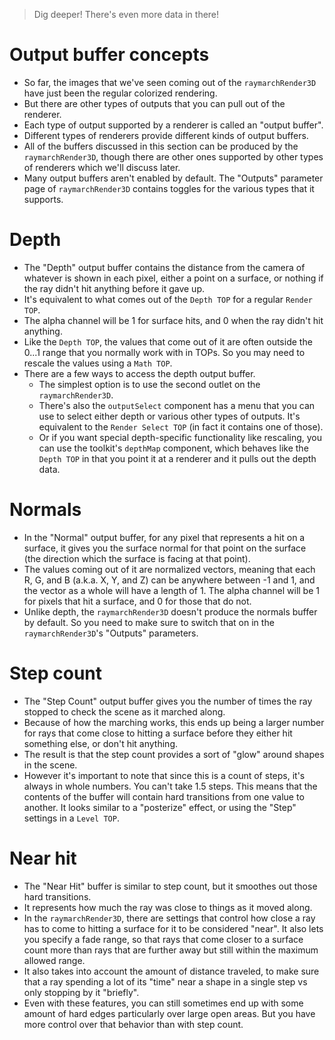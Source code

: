 > Dig deeper! There's even more data in there!

# Output buffer concepts

- So far, the images that we've seen coming out of the `raymarchRender3D` have just been the regular colorized rendering.
- But there are other types of outputs that you can pull out of the renderer.
- Each type of output supported by a renderer is called an "output buffer".
- Different types of renderers provide different kinds of output buffers.
- All of the buffers discussed in this section can be produced by the `raymarchRender3D`, though there are other ones supported by other types of renderers which we'll discuss later.
- Many output buffers aren't enabled by default. The "Outputs" parameter page of `raymarchRender3D` contains toggles for the various types that it supports.

# Depth

- The "Depth" output buffer contains the distance from the camera of whatever is shown in each pixel, either a point on a surface, or nothing if the ray didn't hit anything before it gave up.
- It's equivalent to what comes out of the `Depth TOP` for a regular `Render TOP`.
- The alpha channel will be 1 for surface hits, and 0 when the ray didn't hit anything.
- Like the `Depth TOP`, the values that come out of it are often outside the 0...1 range that you normally work with in TOPs. So you may need to rescale the values using a `Math TOP`.
- There are a few ways to access the depth output buffer.
    - The simplest option is to use the second outlet on the `raymarchRender3D`.
    - There's also the `outputSelect` component has a menu that you can use to select either depth or various other types of outputs. It's equivalent to the `Render Select TOP` (in fact it contains one of those).
    - Or if you want special depth-specific functionality like rescaling, you can use the toolkit's `depthMap` component, which behaves like the `Depth TOP` in that you point it at a renderer and it pulls out the depth data.

# Normals

- In the "Normal" output buffer, for any pixel that represents a hit on a surface, it gives you the surface normal for that point on the surface (the direction which the surface is facing at that point).
- The values coming out of it are normalized vectors, meaning that each R, G, and B (a.k.a. X, Y, and Z) can be anywhere between -1 and 1, and the vector as a whole will have a length of 1. The alpha channel will be 1 for pixels that hit a surface, and 0 for those that do not.
- Unlike depth, the `raymarchRender3D` doesn't produce the normals buffer by default. So you need to make sure to switch that on in the `raymarchRender3D`'s "Outputs" parameters.

# Step count

- The "Step Count" output buffer gives you the number of times the ray stopped to check the scene as it marched along.
- Because of how the marching works, this ends up being a larger number for rays that come close to hitting a surface before they either hit something else, or don't hit anything.
- The result is that the step count provides a sort of "glow" around shapes in the scene.
- However it's important to note that since this is a count of steps, it's always in whole numbers. You can't take 1.5 steps. This means that the contents of the buffer will contain hard transitions from one value to another. It looks similar to a "posterize" effect, or using the "Step" settings in a `Level TOP`.

# Near hit

- The "Near Hit" buffer is similar to step count, but it smoothes out those hard transitions.
- It represents how much the ray was close to things as it moved along.
- In the `raymarchRender3D`, there are settings that control how close a ray has to come to hitting a surface for it to be considered "near". It also lets you specify a fade range, so that rays that come closer to a surface count more than rays that are further away but still within the maximum allowed range.
- It also takes into account the amount of distance traveled, to make sure that a ray spending a lot of its "time" near a shape in a single step vs only stopping by it "briefly".
- Even with these features, you can still sometimes end up with some amount of hard edges particularly over large open areas. But you have more control over that behavior than with step count.
